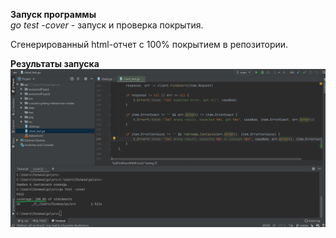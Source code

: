 **Запуск программы**  
*go test -cover* - запуск и проверка покрытия.  

Сгенерированный html-отчет с 100% покрытием в репозитории.


**Результаты запуска**  
![Иллюстрация к проекту](https://github.com/polinanov/golang/blob/master/testCoverage/test_coverage.PNG)  
